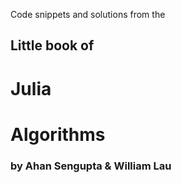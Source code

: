 Code snippets and solutions from the

## Little book of
# Julia
# Algorithms

### by Ahan Sengupta & William Lau
